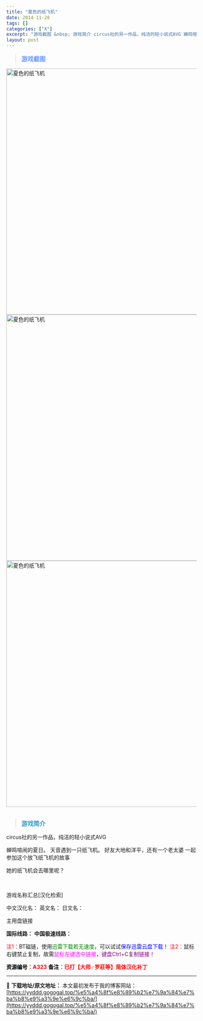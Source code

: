 ```yaml
---
title: "夏色的纸飞机"
date: 2014-11-28
tags: []
categories: ["X"]
excerpt: "游戏截图 &nbsp; 游戏简介 circus社的另一作品，纯洁的轻小说式AVG 蝉鸣喧闹的夏日。 天音遇到一只纸飞机。 好友大地和洋平，还有一个老太婆 一起参加这个放飞纸飞机的故事 她的纸飞机会去哪里呢？ &nbsp; 游戏名称汇总[汉化检索] 中文汉化名： 英文名： 日文名： 主用盘链接 国际线&hellip;"
layout: post
---
```


<div>
<blockquote><b><span style="font-size: 12pt; color: #6699ff;">游戏截图</span></b></blockquote>
<div><img title="点击放大" src="https://yyddd.gogogal.top/wp-content/uploads/2025/04/20250430_6812001908751.webp" alt="夏色的纸飞机" width="650" /></div>
<div><img title="点击放大" src="https://yyddd.gogogal.top/wp-content/uploads/2025/04/20250430_6812001a873a6.webp" alt="夏色的纸飞机" width="650" /></div>
<div><img title="点击放大" src="https://yyddd.gogogal.top/wp-content/uploads/2025/04/20250430_6812001d04dd6.webp" alt="夏色的纸飞机" width="650" /></div>
&nbsp;
<blockquote><b><span style="font-size: 12pt; color: #3399cc;">游戏简介</span></b></blockquote>
<div>circus社的另一作品，纯洁的轻小说式AVG

蝉鸣喧闹的夏日。
天音遇到一只纸飞机。
好友大地和洋平，还有一个老太婆
一起参加这个放飞纸飞机的故事

她的纸飞机会去哪里呢？</div>
&nbsp;

游戏名称汇总[汉化检索]

中文汉化名：
英文名：
日文名：
</div>
<div class="panel panel-primary">
<div class="panel-heading">主用盘链接</div>
<div class="panel-body">

<b>国际线路：</b>
<b>中国极速线路：</b>


<span style="color: #ff0000;">注1：</span>BT磁链，使用<span style="color: #008000;">迅雷下载若无速度</span>，可以试试<span style="color: #0000ff;">保存迅雷云盘下载！</span>
<span style="color: #ff0000;">注2：</span>鼠标右键禁止复制，故需<span style="color: #ff00ff;">鼠标左键选中链接</span>，<span style="color: #800080;">键盘Ctrl+C复制链接！</span>

</div>
<div class="panel-footer"><span style="color: #ff0000;"><b><span style="color: #000000;">资源编号</span>：A323</b></span>
<span style="color: #ff0000;"><b><span style="color: #000000;">备注</span>：已打【大师♂罗莊等】简体汉化补丁</b></span></div>
</div>

---
📖 **下载地址/原文地址：** 本文最初发布于我的博客网站：[https://yyddd.gogogal.top/%e5%a4%8f%e8%89%b2%e7%9a%84%e7%ba%b8%e9%a3%9e%e6%9c%ba/](https://yyddd.gogogal.top/%e5%a4%8f%e8%89%b2%e7%9a%84%e7%ba%b8%e9%a3%9e%e6%9c%ba/)
